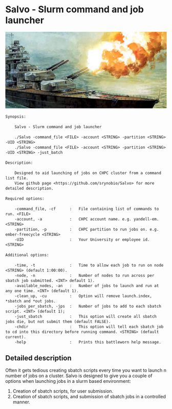 # Salvo - Slurm command and job launcher
![alt text](https://github.com/srynobio/Salvo/blob/master/img/salvo3.jpg)

```
Synopsis:

    Salvo - Slurm command and job launcher

    ./Salvo -command_file <FILE> -account <STRING> -partition <STRING> -UID <STRING>
    ./Salvo -command_file <FILE> -account <STRING> -partition <STRING> -UID <STRING> -just_batch

Description:

    Designed to aid launching of jobs on CHPC cluster from a command list file.
    View github page <https://github.com/srynobio/Salvo> for more detailed description.

Required options:

    -command_file, -cf      :   File containing list of commands to run. <FILE>
    -account, -a            :   CHPC account name. e.g. yandell-em. <STRING>
    -partition, -p          :   CHPC partition to run jobs on. e.g. ember-freecycle <STRING>
    -UID                    :   Your University or employee id. <STRING>

Additional options:

    -time, -t               :   Time to allow each job to run on node <STRING> (default 1:00:00).
    -node, -n               :   Number of nodes to run across per sbatch job submitted. <INT> default 1).
    -available_nodes, -an   :   Number of jobs to launch and run at any one time. <INT> (default 1).
    -clean_up, -cu          :   Option will remove launch.index, *sbatch and *out jobs.
    -jobs_per_sbatch, -jps  :   Number of jobs to add to each sbatch script. <INT> (default 1);
    -just_sbatch            :   This option will create all sbatch jobs die, but not submit them (default FALSE).
    -chdir                  :   This option will tell each sbatch job to cd into this directory before running command. <STRING> (default current).
    -help                   :   Prints this battleworn help message.
```

## Detailed description
Often it gets tedious creating sbatch scripts every time you want to launch n number of jobs on a cluster.  Salvo is designed to give you a couple of options when launching jobs in a slurm based environment:

1.	Creation of sbatch scripts, for user submission.
2.	Creation of sbatch scripts, and submission of sbatch jobs in a controlled manner.
 





 





 


